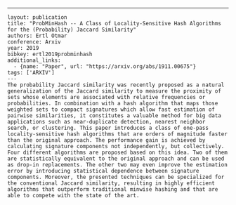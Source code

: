 ---
    layout: publication
    title: "ProbMinHash -- A Class of Locality-Sensitive Hash Algorithms for the (Probability) Jaccard Similarity"
    authors: Ertl Otmar
    conference: Arxiv
    year: 2019
    bibkey: ertl2019probminhash
    additional_links:
      - {name: "Paper", url: "https://arxiv.org/abs/1911.00675"}
    tags: ['ARXIV']
    ---
    The probability Jaccard similarity was recently proposed as a natural generalization of the Jaccard similarity to measure the proximity of sets whose elements are associated with relative frequencies or probabilities. In combination with a hash algorithm that maps those weighted sets to compact signatures which allow fast estimation of pairwise similarities, it constitutes a valuable method for big data applications such as near-duplicate detection, nearest neighbor search, or clustering. This paper introduces a class of one-pass locality-sensitive hash algorithms that are orders of magnitude faster than the original approach. The performance gain is achieved by calculating signature components not independently, but collectively. Four different algorithms are proposed based on this idea. Two of them are statistically equivalent to the original approach and can be used as drop-in replacements. The other two may even improve the estimation error by introducing statistical dependence between signature components. Moreover, the presented techniques can be specialized for the conventional Jaccard similarity, resulting in highly efficient algorithms that outperform traditional minwise hashing and that are able to compete with the state of the art.
